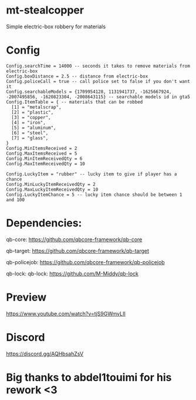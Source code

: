 # mt-stealcopper
Simple electric-box robbery for materials

# Config
```
Config.searchTime = 14000 -- seconds it takes to remove materials from electric-box
Config.boxDistance = 2.5 -- distance from electric-box
Config.policeCall = true -- call police set to false if you don't want it
Config.searchableModels = {1709954128, 1131941737, -1625667924, -2007495856, -1620823304, -2008643115} -- searchable models id in gta5
Config.ItemTable = { -- materials that can be robbed
  [1] = "metalscrap",
  [2] = "plastic",
  [3] = "copper",
  [4] = "iron",
  [5] = "aluminum",
  [6] = "steel",
  [7] = "glass",
}
Config.MinItemsReceived = 2
Config.MaxItemsReceived = 5
Config.MinItemReceivedQty = 6
Config.MaxItemReceivedQty = 10

Config.LuckyItem = "rubber" -- lucky item to give if player has a chance
Config.MinLuckyItemReceivedQty = 2
Config.MaxLuckyItemReceivedQty = 10
Config.LuckyItemChance = 5 -- lucky item chance should be between 1 and 100
```


# Dependencies:
qb-core: https://github.com/qbcore-framework/qb-core

qb-target: https://github.com/qbcore-framework/qb-target

qb-policejob: https://github.com/qbcore-framework/qb-policejob

qb-lock: qb-lock: https://github.com/M-Middy/qb-lock

# Preview
https://www.youtube.com/watch?v=tjS9GWmvLII

# Discord
https://discord.gg/AQHbsahZsV 

# Big thanks to abdel1touimi for his rework <3
